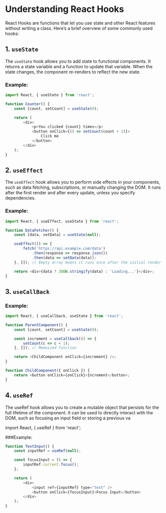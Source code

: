 # Understanding React Hooks

React Hooks are functions that let you use state and other React features without writing a class. Here’s a brief overview of some commonly used hooks:

## 1. `useState`

The `useState` hook allows you to add state to functional components. It returns a state variable and a function to update that variable. When the state changes, the component re-renders to reflect the new state.

### Example:
```javascript
import React, { useState } from 'react';

function Counter() {
    const [count, setCount] = useState(0);

    return (
        <div>
            <p>You clicked {count} times</p>
            <button onClick={() => setCount(count + 1)}>
                Click me
            </button>
        </div>
    );
}
```
## 2. `useEffect`
The `useEffect` hook allows you to perform side effects in your components, such as data fetching, subscriptions, or manually changing the DOM. It runs after the first render and after every update, unless you specify dependencies.
### Example:
```javascript
import React, { useEffect, useState } from 'react';

function DataFetcher() {
    const [data, setData] = useState(null);

    useEffect(() => {
        fetch('https://api.example.com/data')
            .then(response => response.json())
            .then(data => setData(data));
    }, []); // Empty array means it runs once after the initial render

    return <div>{data ? JSON.stringify(data) : 'Loading...'}</div>;
}
```
## 3. `useCallBack`
### Example:
```javascript
import React, { useCallback, useState } from 'react';

function ParentComponent() {
    const [count, setCount] = useState(0);

    const increment = useCallback(() => {
        setCount(c => c + 1);
    }, []); // Memoized function

    return <ChildComponent onClick={increment} />;
}

function ChildComponent({ onClick }) {
    return <button onClick={onClick}>Increment</button>;
}
```
## 4. `useRef`
The useRef hook allows you to create a mutable object that persists for the full lifetime of the component. It can be used to directly interact with the DOM, such as focusing an input field or storing a previous va

import React, { useRef } from 'react';

###Example:
```javascript
function TextInput() {
    const inputRef = useRef(null);

    const focusInput = () => {
        inputRef.current.focus();
    };

    return (
        <div>
            <input ref={inputRef} type="text" />
            <button onClick={focusInput}>Focus Input</button>
        </div>
    );
}
```
